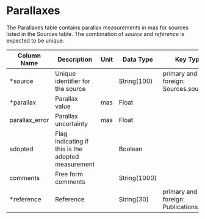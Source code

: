 # Parallaxes

The Parallaxes table contains parallax measurements in mas for sources listed in the Sources table. 
The combination of *source* and *reference* is expected to be unique.

| Column Name | Description  | Unit  | Data Type | Key Type  |
|---|---|---|---|---|
| *source            | Unique identifier for the source |   | String(100)  | primary and foreign: Sources.source   |
| *parallax          | Parallax value | mas | Float  |   |
| parallax_error    | Parallax uncertainty | mas | Float  |   |
| adopted    | Flag indicating if this is the adopted measurement |  | Boolean  |   |
| comments  | Free form comments |   | String(1000) |   |
| *reference | Reference |   | String(30) | primary and foreign: Publications.name |
